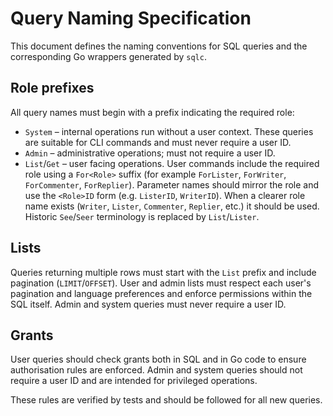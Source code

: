 # Query Naming Specification

This document defines the naming conventions for SQL queries and the corresponding
Go wrappers generated by `sqlc`.

## Role prefixes

All query names must begin with a prefix indicating the required role:

- `System` – internal operations run without a user context. These
  queries are suitable for CLI commands and must never require a user ID.
- `Admin` – administrative operations; must not require a user ID.
- `List`/`Get` – user facing operations. User commands include the
  required role using a `For<Role>` suffix (for example `ForLister`,
  `ForWriter`, `ForCommenter`, `ForReplier`). Parameter names should
  mirror the role and use the `<Role>ID` form (e.g. `ListerID`,
  `WriterID`). When a clearer role name exists (`Writer`, `Lister`,
  `Commenter`, `Replier`, etc.) it should be used. Historic `See`/`Seer`
  terminology is replaced by `List`/`Lister`.

## Lists

Queries returning multiple rows must start with the `List` prefix and
include pagination (`LIMIT`/`OFFSET`). User and admin lists must respect
each user's pagination and language preferences and enforce permissions
within the SQL itself. Admin and system queries must never require a user
ID.

## Grants

User queries should check grants both in SQL and in Go code to ensure
authorisation rules are enforced. Admin and system queries should not
require a user ID and are intended for privileged operations.

These rules are verified by tests and should be followed for all new
queries.
